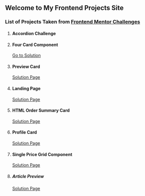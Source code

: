 ## Welcome to My Frontend Projects Site

### List of Projects Taken from [Frontend Mentor Challenges](https://www.frontendmentor.io/challenges)

1.  #### Accordion Challenge
    
    

2.  #### Four Card Component

    <a target="_blank">[Go to Solution](https://techanthere.github.io/four-card-component)</a>
    
3.  #### Preview Card

    [Solution Page](https://techanthere.github.io/preview-card)

4.  #### Landing Page 
  
    [Solution Page](https://techanthere.github.io/landing-page)

5.  #### HTML Order Summary Card

    [Solution Page](https://techanthere.github.io/html-order-summary-card)

6.  #### Profile Card

    [Solution Page](https://techanthere.github.io/profile-card)

7.  #### Single Price Grid Component

    [Solution Page](https://techanthere.github.io/single-price-grid-component)

8.  ##### Article Preview

    [Solution Page](https://techanthere.github.io/article-preview)
